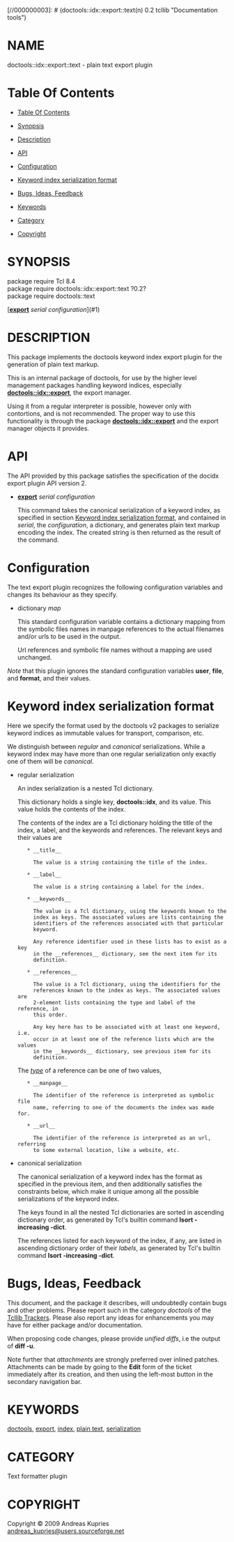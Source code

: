 
[//000000001]: # (doctools::idx::export::text - Documentation tools)
[//000000002]: # (Generated from file 'plugin.inc' by tcllib/doctools with format 'markdown')
[//000000003]: # (doctools::idx::export::text(n) 0.2 tcllib "Documentation tools")

# NAME

doctools::idx::export::text - plain text export plugin

# <a name='toc'></a>Table Of Contents

  -  [Table Of Contents](#toc)

  -  [Synopsis](#synopsis)

  -  [Description](#section1)

  -  [API](#section2)

  -  [Configuration](#section3)

  -  [Keyword index serialization format](#section4)

  -  [Bugs, Ideas, Feedback](#section5)

  -  [Keywords](#keywords)

  -  [Category](#category)

  -  [Copyright](#copyright)

# <a name='synopsis'></a>SYNOPSIS

package require Tcl 8.4  
package require doctools::idx::export::text ?0.2?  
package require doctools::text  

[__[export](../../../../index.md#export)__ *serial* *configuration*](#1)  

# <a name='description'></a>DESCRIPTION

This package implements the doctools keyword index export plugin for the
generation of plain text markup.

This is an internal package of doctools, for use by the higher level management
packages handling keyword indices, especially
__[doctools::idx::export](idx_export.md)__, the export manager.

Using it from a regular interpreter is possible, however only with contortions,
and is not recommended. The proper way to use this functionality is through the
package __[doctools::idx::export](idx_export.md)__ and the export manager
objects it provides.

# <a name='section2'></a>API

The API provided by this package satisfies the specification of the docidx
export plugin API version 2.

  - <a name='1'></a>__[export](../../../../index.md#export)__ *serial* *configuration*

    This command takes the canonical serialization of a keyword index, as
    specified in section [Keyword index serialization format](#section4), and
    contained in *serial*, the *configuration*, a dictionary, and generates
    plain text markup encoding the index. The created string is then returned as
    the result of the command.

# <a name='section3'></a>Configuration

The text export plugin recognizes the following configuration variables and
changes its behaviour as they specify.

  - dictionary *map*

    This standard configuration variable contains a dictionary mapping from the
    symbolic files names in manpage references to the actual filenames and/or
    urls to be used in the output.

    Url references and symbolic file names without a mapping are used unchanged.

*Note* that this plugin ignores the standard configuration variables __user__,
__file__, and __format__, and their values.

# <a name='section4'></a>Keyword index serialization format

Here we specify the format used by the doctools v2 packages to serialize keyword
indices as immutable values for transport, comparison, etc.

We distinguish between *regular* and *canonical* serializations. While a keyword
index may have more than one regular serialization only exactly one of them will
be *canonical*.

  - regular serialization

    An index serialization is a nested Tcl dictionary.

    This dictionary holds a single key, __doctools::idx__, and its value. This
    value holds the contents of the index.

    The contents of the index are a Tcl dictionary holding the title of the
    index, a label, and the keywords and references. The relevant keys and their
    values are

           * __title__

             The value is a string containing the title of the index.

           * __label__

             The value is a string containing a label for the index.

           * __keywords__

             The value is a Tcl dictionary, using the keywords known to the
             index as keys. The associated values are lists containing the
             identifiers of the references associated with that particular
             keyword.

             Any reference identifier used in these lists has to exist as a key
             in the __references__ dictionary, see the next item for its
             definition.

           * __references__

             The value is a Tcl dictionary, using the identifiers for the
             references known to the index as keys. The associated values are
             2-element lists containing the type and label of the reference, in
             this order.

             Any key here has to be associated with at least one keyword, i.e.
             occur in at least one of the reference lists which are the values
             in the __keywords__ dictionary, see previous item for its
             definition.

    The *[type](../../../../index.md#type)* of a reference can be one of two
    values,

           * __manpage__

             The identifier of the reference is interpreted as symbolic file
             name, referring to one of the documents the index was made for.

           * __url__

             The identifier of the reference is interpreted as an url, referring
             to some external location, like a website, etc.

  - canonical serialization

    The canonical serialization of a keyword index has the format as specified
    in the previous item, and then additionally satisfies the constraints below,
    which make it unique among all the possible serializations of the keyword
    index.

    The keys found in all the nested Tcl dictionaries are sorted in ascending
    dictionary order, as generated by Tcl's builtin command __lsort -increasing
    -dict__.

    The references listed for each keyword of the index, if any, are listed in
    ascending dictionary order of their *labels*, as generated by Tcl's builtin
    command __lsort -increasing -dict__.

# <a name='section5'></a>Bugs, Ideas, Feedback

This document, and the package it describes, will undoubtedly contain bugs and
other problems. Please report such in the category *doctools* of the [Tcllib
Trackers](http://core.tcl.tk/tcllib/reportlist). Please also report any ideas
for enhancements you may have for either package and/or documentation.

When proposing code changes, please provide *unified diffs*, i.e the output of
__diff -u__.

Note further that *attachments* are strongly preferred over inlined patches.
Attachments can be made by going to the __Edit__ form of the ticket immediately
after its creation, and then using the left-most button in the secondary
navigation bar.

# <a name='keywords'></a>KEYWORDS

[doctools](../../../../index.md#doctools),
[export](../../../../index.md#export), [index](../../../../index.md#index),
[plain text](../../../../index.md#plain_text),
[serialization](../../../../index.md#serialization)

# <a name='category'></a>CATEGORY

Text formatter plugin

# <a name='copyright'></a>COPYRIGHT

Copyright &copy; 2009 Andreas Kupries <andreas_kupries@users.sourceforge.net>
